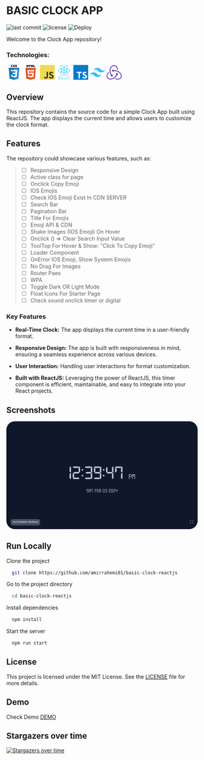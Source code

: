 

# BASIC CLOCK APP

![last commit](https://img.shields.io/github/last-commit/amirrahemi01/basic-clock-reactjs) ![license](https://img.shields.io/github/license/amirrahemi01/basic-clock-reactjs) ![Deploy](https://img.shields.io/github/deployments/amirrahemi01/basic-clock-reactjs/github-pages) 

Welcome to the Clock App repository!

<h3 align="left">Technologies:</h3>
<p align="left"> <a href="https://www.w3schools.com/css/" target="_blank" rel="noreferrer" style="text-decoration: none !important;"></a>
<img src="https://raw.githubusercontent.com/devicons/devicon/master/icons/css3/css3-original-wordmark.svg" alt="css3" width="40" height="40"/></a>
  <a href="https://www.w3.org/html/" target="_blank" rel="noreferrer" style="text-decoration: none !important;">
   <img src="https://raw.githubusercontent.com/devicons/devicon/master/icons/html5/html5-original-wordmark.svg" alt="html5" width="40" height="40"/> </a>
    <a href="https://developer.mozilla.org/en-US/docs/Web/JavaScript" target="_blank" rel="noreferrer"style="text-decoration: none !important;">
     <img src="https://raw.githubusercontent.com/devicons/devicon/master/icons/javascript/javascript-original.svg" alt="javascript" width="40" height="40"/> </a>
      <a href="https://reactjs.org/" target="_blank" rel="noreferrer"style="text-decoration: none !important;">
       <img src="https://raw.githubusercontent.com/devicons/devicon/master/icons/react/react-original-wordmark.svg" alt="react" width="40" height="40"/> </a> 
       <a href="https://www.typescriptlang.org/" target="_blank" rel="noreferrer"style="text-decoration: none !important;">
       <img src="https://raw.githubusercontent.com/devicons/devicon/master/icons/typescript/typescript-original.svg" alt="typescript" width="40" height="40"/> </a>
       <a href="https://tailwindcss.com/" target="_blank" rel="noreferrer"style="text-decoration: none !important;">
       <img src="https://raw.githubusercontent.com/devicons/devicon/55609aa5bd817ff167afce0d965585c92040787a/icons/tailwindcss/tailwindcss-plain.svg" alt="typescript" width="40" height="40"/> </a>
       <a href="https://redux.js.org/" target="_blank" rel="noreferrer"style="text-decoration: none !important;">
       <img src="https://raw.githubusercontent.com/devicons/devicon/55609aa5bd817ff167afce0d965585c92040787a/icons/redux/redux-original.svg" alt="typescript" width="40" height="40"/> </a>
        </p>

## Overview
This repository contains the source code for a simple Clock App built using ReactJS. The app displays the current time and allows users to customize the clock format.

## Features
The repository could showcase various features, such as:

> - [ ] Responsive Design
> - [ ] Active class for page
> - [ ] Onclick Copy Emoji
> - [ ] IOS Emojis
> - [ ] Check IOS Emoji Exist In CDN SERVER
> - [ ] Search Bar
> - [ ] Pagination Bar
> - [ ] Title For Emojis
> - [ ] Emoji API & CDN
> - [ ] Shake Images (IOS Emoji) On Hover
> - [ ] Onclick () => Clear Search Input Value
> - [ ] ToolTop For Hover & Show: "Click To Copy Emoji"
> - [ ] Loader Component
> - [ ] OnError IOS Emoji, Show System Emojis
> - [ ] No Drag For Images
> - [ ] Router Paes
> - [ ] WPA
> - [ ] Toggle Dark OR Light Mode
> - [ ] Float Icons For Starter Page
> - [ ] Check sound onclick timer or digital


### Key Features

- **Real-Time Clock:** The app displays the current time in a user-friendly format.

- **Responsive Design:** The app is built with responsiveness in mind, ensuring a seamless experience across various devices.

- **User Interaction:** Handling user interactions for format customization.

- **Built with ReactJS:** Leveraging the power of ReactJS, this timer component is efficient, maintainable, and easy to integrate into your React projects.

## Screenshots

![App Screenshot](Screenshot.png)


## Run Locally

Clone the project

```bash
  git clone https://github.com/amirrahemi01/basic-clock-reactjs
```

Go to the project directory

```bash
  cd basic-clock-reactjs
```

Install dependencies

```bash
  npm install
```

Start the server

```bash
  npm run start
```

## License

This project is licensed under the MIT License. See the [LICENSE](LICENSE.txt) file for more details.


## Demo

Check Demo <a href="https://amirrahemi-emoji.vercel.app/" target="_blank">DEMO</a>


## Stargazers over time

[![Stargazers over time](https://starchart.cc/amirrahemi01/basic-clock-reactjs.svg?variant=adaptive)](https://starchart.cc/amirrahemi01/basic-clock-reactjs)